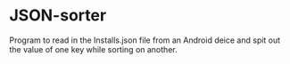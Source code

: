 # JSON-sorter
Program to read in the Installs.json file from an Android deice and spit out the value of one key while sorting on another.
